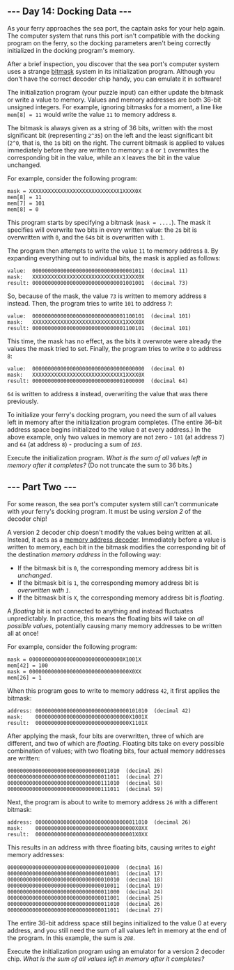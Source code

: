 
## --- Day 14: Docking Data ---

As your ferry approaches the sea port, the captain asks for your help again. The computer system that runs this port isn't compatible with the docking program on the ferry, so the docking parameters aren't being correctly initialized in the docking program's memory.

After a brief inspection, you discover that the sea port's computer system uses a strange  [bitmask](https://en.wikipedia.org/wiki/Mask_(computing))  system in its initialization program. Although you don't have the correct decoder chip handy, you can emulate it in software!

The initialization program (your puzzle input) can either update the bitmask or write a value to memory. Values and memory addresses are both 36-bit unsigned integers. For example, ignoring bitmasks for a moment, a line like  `mem[8] = 11`  would write the value  `11`  to memory address  `8`.

The bitmask is always given as a string of 36 bits, written with the most significant bit (representing  `2^35`) on the left and the least significant bit (`2^0`, that is, the  `1`s bit) on the right. The current bitmask is applied to values immediately before they are written to memory: a  `0`  or  `1`  overwrites the corresponding bit in the value, while an  `X`  leaves the bit in the value unchanged.

For example, consider the following program:

```
mask = XXXXXXXXXXXXXXXXXXXXXXXXXXXXX1XXXX0X
mem[8] = 11
mem[7] = 101
mem[8] = 0

```

This program starts by specifying a bitmask (`mask = ....`). The mask it specifies will overwrite two bits in every written value: the  `2`s bit is overwritten with  `0`, and the  `64`s bit is overwritten with  `1`.

The program then attempts to write the value  `11`  to memory address  `8`. By expanding everything out to individual bits, the mask is applied as follows:

```
value:  000000000000000000000000000000001011  (decimal 11)
mask:   XXXXXXXXXXXXXXXXXXXXXXXXXXXXX1XXXX0X
result: 000000000000000000000000000001001001  (decimal 73)

```

So, because of the mask, the value  `73`  is written to memory address  `8`  instead. Then, the program tries to write  `101`  to address  `7`:

```
value:  000000000000000000000000000001100101  (decimal 101)
mask:   XXXXXXXXXXXXXXXXXXXXXXXXXXXXX1XXXX0X
result: 000000000000000000000000000001100101  (decimal 101)

```

This time, the mask has no effect, as the bits it overwrote were already the values the mask tried to set. Finally, the program tries to write  `0`  to address  `8`:

```
value:  000000000000000000000000000000000000  (decimal 0)
mask:   XXXXXXXXXXXXXXXXXXXXXXXXXXXXX1XXXX0X
result: 000000000000000000000000000001000000  (decimal 64)

```

`64`  is written to address  `8`  instead, overwriting the value that was there previously.

To initialize your ferry's docking program, you need the sum of all values left in memory after the initialization program completes. (The entire 36-bit address space begins initialized to the value  `0`  at every address.) In the above example, only two values in memory are not zero -  `101`  (at address  `7`) and  `64`  (at address  `8`) - producing a sum of  _`165`_.

Execute the initialization program.  _What is the sum of all values left in memory after it completes?_  (Do not truncate the sum to 36 bits.)

## --- Part Two ---

For some reason, the sea port's computer system still can't communicate with your ferry's docking program. It must be using  _version 2_  of the decoder chip!

A version 2 decoder chip doesn't modify the values being written at all. Instead, it acts as a  [memory address decoder](https://www.youtube.com/watch?v=PvfhANgLrm4). Immediately before a value is written to memory, each bit in the bitmask modifies the corresponding bit of the destination  _memory address_  in the following way:

-   If the bitmask bit is  `0`, the corresponding memory address bit is  _unchanged_.
-   If the bitmask bit is  `1`, the corresponding memory address bit is  _overwritten with  `1`_.
-   If the bitmask bit is  `X`, the corresponding memory address bit is  _floating_.

A  _floating_  bit is not connected to anything and instead fluctuates unpredictably. In practice, this means the floating bits will take on  _all possible values_, potentially causing many memory addresses to be written all at once!

For example, consider the following program:

```
mask = 000000000000000000000000000000X1001X
mem[42] = 100
mask = 00000000000000000000000000000000X0XX
mem[26] = 1

```

When this program goes to write to memory address  `42`, it first applies the bitmask:

```
address: 000000000000000000000000000000101010  (decimal 42)
mask:    000000000000000000000000000000X1001X
result:  000000000000000000000000000000X1101X

```

After applying the mask, four bits are overwritten, three of which are different, and two of which are  _floating_. Floating bits take on every possible combination of values; with two floating bits, four actual memory addresses are written:

```
000000000000000000000000000000011010  (decimal 26)
000000000000000000000000000000011011  (decimal 27)
000000000000000000000000000000111010  (decimal 58)
000000000000000000000000000000111011  (decimal 59)

```

Next, the program is about to write to memory address  `26`  with a different bitmask:

```
address: 000000000000000000000000000000011010  (decimal 26)
mask:    00000000000000000000000000000000X0XX
result:  00000000000000000000000000000001X0XX

```

This results in an address with three floating bits, causing writes to  _eight_  memory addresses:

```
000000000000000000000000000000010000  (decimal 16)
000000000000000000000000000000010001  (decimal 17)
000000000000000000000000000000010010  (decimal 18)
000000000000000000000000000000010011  (decimal 19)
000000000000000000000000000000011000  (decimal 24)
000000000000000000000000000000011001  (decimal 25)
000000000000000000000000000000011010  (decimal 26)
000000000000000000000000000000011011  (decimal 27)

```

The entire 36-bit address space still begins initialized to the value 0 at every address, and you still need the sum of all values left in memory at the end of the program. In this example, the sum is  _`208`_.

Execute the initialization program using an emulator for a version 2 decoder chip.  _What is the sum of all values left in memory after it completes?_
